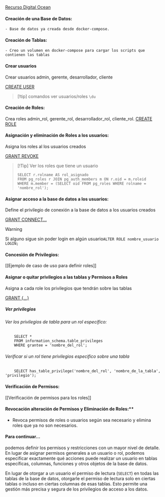 [Recurso Digital Ocean](https://www.digitalocean.com/community/tutorials/how-to-use-roles-and-manage-grant-permissions-in-postgresql-on-a-vps-2)
#### Creación de una Base de Datos:
    - Base de datos ya creada desde docker-compose.
#### Creación de Tablas:
	- Creo un volumen en docker-compose para cargar los scripts que contienen las tablas
#### Crear usuarios

 Crear usuarios admin, gerente, desarrollador, cliente
 
 [CREATE USER](https://www.postgresql.org/docs/8.0/sql-createuser.html)
 
>[!tip] comandos
> ver usuarios/roles `\du`

#### Creación de Roles:
    
Crea roles admin_rol, gerente_rol, desarrollador_rol, cliente_rol. 
[CREATE ROLE]()

#### Asignación y eliminación de Roles a los usuarios:

Asigna los roles al los usuarios creados

[GRANT REVOKE](https://www.postgresql.org/docs/current/role-membership.html)

>[!Tip] Ver los roles que tiene un usuario 
>
>```plsql 
>SELECT r.rolname AS rol_asignado 
>FROM pg_roles r JOIN pg_auth_members m ON r.oid = m.roleid 
>WHERE m.member = (SELECT oid FROM pg_roles WHERE rolname = 'nombre_rol');
>
>```


#### Asignar acceso a la base de datos a los usuarios:

Define el privilegio de conexión a la base de datos a los usuarios creados 

[GRANT CONNECT...](https://www.postgresql.org/docs/current/sql-grant.html)

>[!warning]
>Si alguno sigue sin poder login en algún usuario`ALTER ROLE nombre_usuario LOGIN;`


#### Concesión de Privilegios:

[[Ejemplo de caso de uso para definir roles]]
	
#### Asignar o quitar privilegios a las tablas y Permisos a Roles

Asigna a cada role los privilegios que tendrán sobre las tablas

[GRANT {...}](https://www.postgresql.org/docs/current/sql-grant.html) 
##### Ver privilegios
###### Ver los privilegios de tabla para un rol específico: 

```plsql
	SELECT *
	FROM information_schema.table_privileges
	WHERE grantee = 'nombre_del_rol';
```


###### Verificar si un rol tiene privilegios especifico sobre una tabla

```plsql
	SELECT has_table_privilege('nombre_del_rol', 'nombre_de_la_tabla', 'privilegio');

```
#### Verificación de Permisos:

[[Verificación de permisos para los roles]]

#### Revocación alteración de Permisos y Eliminación de Roles:**
    
- Revoca permisos de roles o usuarios según sea necesario y elimina roles que ya no son necesarios.


#### Para continuar...

podemos definir los permisos y restricciones con un mayor nivel de detalle. En lugar de asignar permisos generales a un usuario o rol, podemos especificar exactamente qué acciones puede realizar un usuario en tablas específicas, columnas, funciones y otros objetos de la base de datos.

En lugar de otorgar a un usuario el permiso de lectura (`SELECT`) en todas las tablas de la base de datos, otorgarle el permiso de lectura solo en ciertas tablas o incluso en ciertas columnas de esas tablas. Esto permite una gestión más precisa y segura de los privilegios de acceso a los datos.